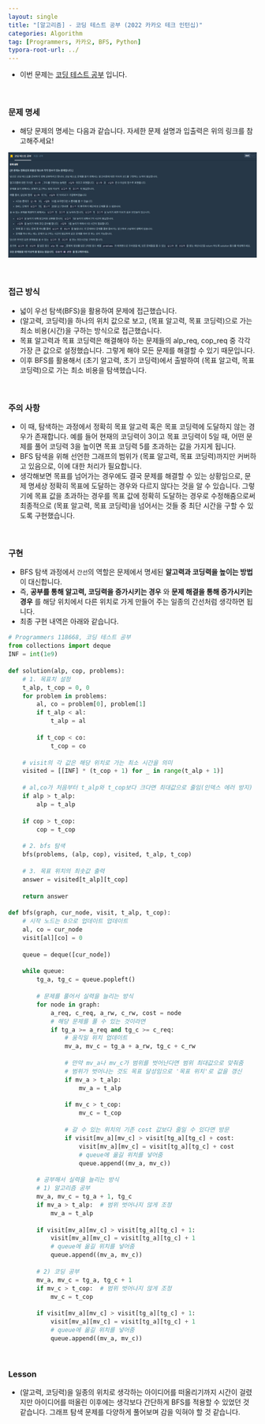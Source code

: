 ```yaml
---
layout: single
title: "[알고리즘] - 코딩 테스트 공부 (2022 카카오 테크 인턴십)"
categories: Algorithm
tag: [Programmers, 카카오, BFS, Python]
typora-root-url: ../
---
```




- 이번 문제는 [코딩 테스트 공부](https://school.programmers.co.kr/learn/courses/30/lessons/118668) 입니다.

  

<br/>

### 문제 명세

- 해당 문제의 명세는 다음과 같습니다. 자세한 문제 설명과 입출력은 위의 링크를 참고해주세요!

![image-20240319212449435](/images/2024-03-19-alg13/image-20240319212449435.png)



<br/>

### 접근 방식

- 넓이 우선 탐색(BFS)을 활용하여 문제에 접근했습니다.
- (알고력, 코딩력)을 하나의 위치 값으로 보고, (목표 알고력, 목표 코딩력)으로 가는 최소 비용(시간)을 구하는 방식으로 접근했습니다.
- 목표 알고력과 목표 코딩력은 해결해야 하는 문제들의 alp_req, cop_req 중 각각 가장 큰 값으로 설정했습니다. 그렇게 해야 모든 문제를 해결할 수 있기 때문입니다.
- 이후 BFS를 활용해서 (초기 알고력, 초기 코딩력)에서 출발하여 (목표 알고력, 목표 코딩력)으로 가는 최소 비용을 탐색했습니다.



<br/>

### 주의 사항

- 이 때, 탐색하는 과정에서 정확히 목표 알고력 혹은 목표 코딩력에 도달하지 않는 경우가 존재합니다. 예를 들어 현재의 코딩력이 3이고 목표 코딩력이 5일 때, 어떤 문제를 풀어 코딩력 3을 높이면 목표 코딩력 5를 초과하는 값을 가지게 됩니다.
- BFS 탐색을 위해 선언한 그래프의 범위가 (목표 알고력, 목표 코딩력)까지만 커버하고 있음으로, 이에 대한 처리가 필요합니다.
- 생각해보면 목표를 넘어가는 경우에도 결국 문제를 해결할 수 있는 상황임으로, 문제 명세상 정확히 목표에 도달하는 경우와 다르지 않다는 것을 알 수 있습니다. 그렇기에 목표 값을 초과하는 경우를 목표 값에 정확히 도달하는 경우로 수정해줌으로써 최종적으로 (목표 알고력, 목표 코딩력)을 넘어서는 것들 중 최단 시간을 구할 수 있도록 구현했습니다.



<br/>

### 구현

- BFS 탐색 과정에서 `간선`의 역할은 문제에서 명세된 **알고력과 코딩력을 높이는 방법**이 대신합니다.
- 즉, **공부를 통해 알고력, 코딩력을 증가시키는 경우** 와 **문제 해결을 통해 증가시키는 경우** 를 해당 위치에서 다른 위치로 가게 만들어 주는 일종의 간선처럼 생각하면 됩니다.
- 최종 구현 내역은 아래와 같습니다.

```python
# Programmers 118668, 코딩 테스트 공부
from collections import deque
INF = int(1e9)

def solution(alp, cop, problems):
    # 1. 목표치 설정
    t_alp, t_cop = 0, 0
    for problem in problems:
        al, co = problem[0], problem[1]
        if t_alp < al:
            t_alp = al

        if t_cop < co:
            t_cop = co

    # visit의 각 값은 해당 위치로 가는 최소 시간을 의미
    visited = [[INF] * (t_cop + 1) for _ in range(t_alp + 1)]

    # al,co가 처음부터 t_alp와 t_cop보다 크다면 최대값으로 줄임(인덱스 에러 방지)
    if alp > t_alp:
        alp = t_alp

    if cop > t_cop:
        cop = t_cop

    # 2. bfs 탐색
    bfs(problems, (alp, cop), visited, t_alp, t_cop)

    # 3. 목표 위치의 최솟값 출력
    answer = visited[t_alp][t_cop]

    return answer

def bfs(graph, cur_node, visit, t_alp, t_cop):
    # 시작 노드는 0으로 업데이트 업데이트
    al, co = cur_node
    visit[al][co] = 0

    queue = deque([cur_node])

    while queue:
        tg_a, tg_c = queue.popleft()

        # 문제를 풀어서 실력을 늘리는 방식
        for node in graph:
            a_req, c_req, a_rw, c_rw, cost = node
            # 해당 문제를 풀 수 있는 것이라면
            if tg_a >= a_req and tg_c >= c_req:
                # 움직일 위치 업데이트
                mv_a, mv_c = tg_a + a_rw, tg_c + c_rw

                # 만약 mv_a나 mv_c가 범위를 벗어난다면 범위 최대값으로 맞춰줌
                # 범위가 벗어나는 것도 목표 달성임으로 '목표 위치'로 값을 갱신
                if mv_a > t_alp:
                    mv_a = t_alp

                if mv_c > t_cop:
                    mv_c = t_cop

                # 갈 수 있는 위치의 기존 cost 값보다 줄일 수 있다면 방문
                if visit[mv_a][mv_c] > visit[tg_a][tg_c] + cost:
                    visit[mv_a][mv_c] = visit[tg_a][tg_c] + cost
                    # queue에 옮길 위치를 넣어줌
                    queue.append((mv_a, mv_c))

        # 공부해서 실력을 늘리는 방식
        # 1) 알고리즘 공부
        mv_a, mv_c = tg_a + 1, tg_c
        if mv_a > t_alp:  # 범위 벗어나지 않게 조정
            mv_a = t_alp

        if visit[mv_a][mv_c] > visit[tg_a][tg_c] + 1:
            visit[mv_a][mv_c] = visit[tg_a][tg_c] + 1
            # queue에 옮길 위치를 넣어줌
            queue.append((mv_a, mv_c))

        # 2) 코딩 공부
        mv_a, mv_c = tg_a, tg_c + 1
        if mv_c > t_cop:  # 범위 벗어나지 않게 조정
            mv_c = t_cop

        if visit[mv_a][mv_c] > visit[tg_a][tg_c] + 1:
            visit[mv_a][mv_c] = visit[tg_a][tg_c] + 1
            # queue에 옮길 위치를 넣어줌
            queue.append((mv_a, mv_c))
```



<br/>

### Lesson

- (알고력, 코딩력)을 일종의 위치로 생각하는 아이디어를 떠올리기까지 시간이 걸렸지만 아이디어를 떠올린 이후에는 생각보다 간단하게 BFS를 적용할 수 있었던 것 같습니다. 그래프 탐색 문제를 다양하게 풀어보며 감을 익혀야 할 것 같습니다.